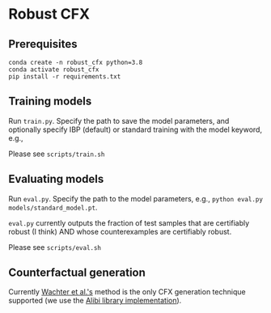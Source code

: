 # Robust CFX

## Prerequisites
```
conda create -n robust_cfx python=3.8
conda activate robust_cfx
pip install -r requirements.txt
```

## Training models
Run `train.py`. Specify the path to save the model parameters, and optionally specify IBP (default) or standard training with the model keyword, e.g., 

Please see `scripts/train.sh`

## Evaluating models
Run `eval.py`. Specify the path to the model parameters, e.g., `python eval.py models/standard_model.pt`.

`eval.py` currently outputs the fraction of test samples that are certifiably robust (I think) AND whose counterexamples are certifiably robust.

Please see `scripts/eval.sh`

## Counterfactual generation
Currently [Wachter et al.'s](https://arxiv.org/abs/1711.00399) method is the only CFX generation technique supported (we use the [Alibi library implementation](https://docs.seldon.io/projects/alibi/en/latest/methods/CF.html)).

